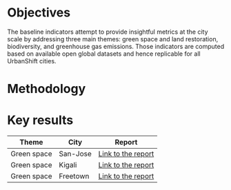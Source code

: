 # Objectives

The baseline indicators attempt to provide insightful metrics at the city scale by addressing three main themes: green space and land restoration, biodiversity, and greenhouse gas emissions. Those indicators are computed based on available open global datasets and hence replicable for all UrbanShift cities.

# Methodology


# Key results

| Theme | City | Report |
| --- | --- |--- |
| Green space | San-Jose | [Link to the report](https://cities-urbanshift.s3.eu-west-3.amazonaws.com/reports/UrbanShift-Greenspace-Indicators.html) |
| Green space | Kigali | [Link to the report](https://cities-urbanshift.s3.eu-west-3.amazonaws.com/reports/UrbanShift-Greenspace-Indicators-Kigali.html) |
| Green space | Freetown | [Link to the report](https://cities-urbanshift.s3.eu-west-3.amazonaws.com/reports/UrbanShift-Greenspace-Indicators-Freetown.html) |
